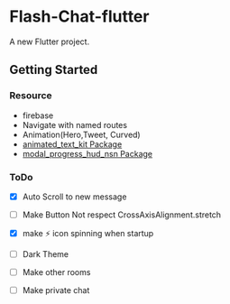 # Flash-Chat-flutter

A new Flutter project.

## Getting Started
### Resource
- firebase
- Navigate with named routes
- Animation(Hero,Tweet, Curved)
- [animated_text_kit Package](https://pub.dev/packages/animated_text_kit)
- [modal_progress_hud_nsn Package](https://pub.dev/packages/modal_progress_hud_nsn)
### ToDo
- [x] Auto Scroll to new message
- [ ] Make Button Not respect CrossAxisAlignment.stretch
- [x] make ⚡ icon spinning when startup
- [ ] Dark Theme
- [ ] Make other rooms
- [ ] Make private chat

